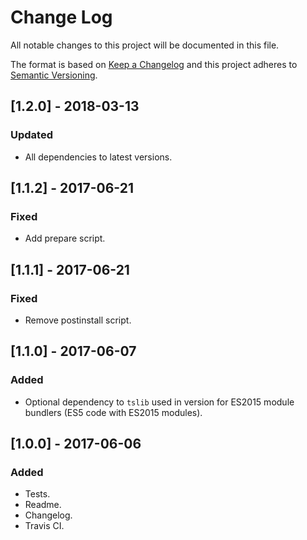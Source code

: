 # Change Log

All notable changes to this project will be documented in this file.

The format is based on [Keep a Changelog](http://keepachangelog.com/) 
and this project adheres to [Semantic Versioning](http://semver.org/).

## [1.2.0] - 2018-03-13

### Updated

- All dependencies to latest versions.

## [1.1.2] - 2017-06-21

### Fixed

- Add prepare script.

## [1.1.1] - 2017-06-21

### Fixed

- Remove postinstall script.

## [1.1.0] - 2017-06-07

### Added

- Optional dependency to `tslib` used in version for ES2015 module bundlers
  (ES5 code with ES2015 modules).

## [1.0.0] - 2017-06-06

### Added

- Tests.
- Readme.
- Changelog.
- Travis CI.
